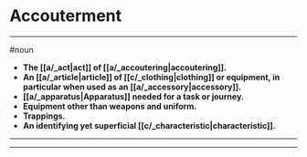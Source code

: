 # Accouterment
---
#noun
- **The [[a/_act|act]] of [[a/_accoutering|accoutering]].**
- **An [[a/_article|article]] of [[c/_clothing|clothing]] or equipment, in particular when used as an [[a/_accessory|accessory]].**
- **[[a/_apparatus|Apparatus]] needed for a task or journey.**
- **Equipment other than weapons and uniform.**
- **Trappings.**
- **An identifying yet superficial [[c/_characteristic|characteristic]].**
---
---
